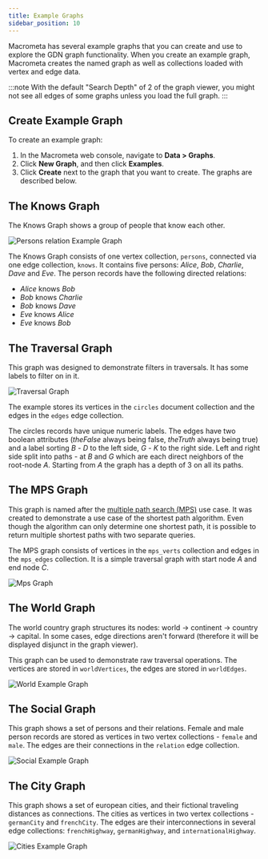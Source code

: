 ```yaml
---
title: Example Graphs
sidebar_position: 10
---
```


Macrometa has several example graphs that you can create and use to explore the GDN graph functionality. When you create an example graph, Macrometa creates the named graph as well as collections loaded with vertex and edge data.

:::note
With the default "Search Depth" of 2 of the graph viewer, you might not see all edges of some graphs unless you load the full graph.
:::

## Create Example Graph

To create an example graph:

1. In the Macrometa web console, navigate to **Data > Graphs**.
2. Click **New Graph**, and then click **Examples**.
3. Click **Create** next to the graph that you want to create. The graphs are described below.

## The Knows Graph

The Knows Graph shows a group of people that know each other.

![Persons relation Example Graph](/img/graphs/knows_graph.png)

The Knows Graph consists of one vertex collection, `persons`, connected via one edge collection, `knows`.
It contains five persons: _Alice_, _Bob_, _Charlie_, _Dave_ and _Eve_.
The person records have the following directed relations:

- _Alice_ knows _Bob_
- _Bob_ knows _Charlie_
- _Bob_ knows _Dave_
- _Eve_ knows _Alice_
- _Eve_ knows _Bob_

## The Traversal Graph

This graph was designed to demonstrate filters in traversals. It has some labels to filter on in it.

![Traversal Graph](/img/graphs/traversal_graph.png)

The example stores its vertices in the `circles` document collection and the edges in the  `edges` edge collection.

The circles records have unique numeric labels. The edges have two boolean attributes (_theFalse_ always being false, _theTruth_ always being true) and a label sorting _B_ - _D_ to the left side, _G_ - _K_ to the right side. Left and right side split into paths - at _B_ and _G_ which are each direct neighbors of the root-node _A_. Starting from _A_ the graph has a depth of 3 on all its paths.

## The MPS Graph

This graph is named after the [multiple path search (MPS)](multiple-path-search-example) use case. It was created to demonstrate a use case of the shortest path algorithm. Even though the algorithm can only determine one shortest path, it is possible to return multiple shortest paths with two separate queries.

The MPS graph consists of vertices in the `mps_verts` collection and edges in the `mps_edges` collection. It is a simple traversal graph with start node _A_ and end node _C_.

![Mps Graph](/img/graphs/mps_graph.png)

## The World Graph

The world country graph structures its nodes: world → continent → country → capital. In some cases, edge directions aren't forward (therefore it will be displayed disjunct in the graph viewer).

This graph can be used to demonstrate raw traversal operations. The vertices are stored in `worldVertices`, the edges are stored in `worldEdges`.

![World Example Graph](/img/graphs/world-graph.png)

## The Social Graph

This graph shows a set of persons and their relations. Female and male person records are stored as vertices in two vertex collections - `female` and `male`. The edges are their connections in the `relation` edge collection.

![Social Example Graph](/img/graphs/social-graph.png)

## The City Graph

This graph shows a set of european cities, and their fictional traveling distances as connections. The cities as vertices in two vertex collections - `germanCity` and `frenchCity`. The edges are their interconnections in several edge collections: `frenchHighway`, `germanHighway`, and `internationalHighway`.

![Cities Example Graph](/img/graphs/cities_graph.png)
